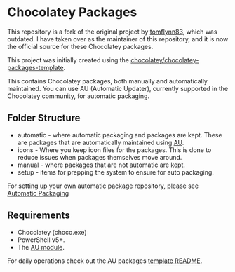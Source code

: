 # Chocolatey Packages

This repository is a fork of the original project by [tomflynn83](https://github.com/tomflynn83/chocolatey-packages), which was outdated. I have taken over as the maintainer of this repository, and it is now the official source for these Chocolatey packages.

This project was initially created using the [chocolatey/chocolatey-packages-template](https://github.com/chocolatey/chocolatey-packages-template).

This contains Chocolatey packages, both manually and automatically maintained. You can use AU (Automatic Updater), currently supported in the Chocolatey community, for automatic packaging.

## Folder Structure

* automatic - where automatic packaging and packages are kept. These are packages that are automatically maintained using [AU](https://chocolatey.org/packages/au).
* icons - Where you keep icon files for the packages. This is done to reduce issues when packages themselves move around.
* manual - where packages that are not automatic are kept.
* setup - items for prepping the system to ensure for auto packaging.

For setting up your own automatic package repository, please see [Automatic Packaging](https://chocolatey.org/docs/automatic-packages)

## Requirements

* Chocolatey (choco.exe)
* PowerShell v5+.
* The [AU module](https://chocolatey.org/packages/au).

For daily operations check out the AU packages [template README](https://github.com/majkinetor/au-packages-template/blob/master/README.md).
